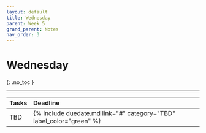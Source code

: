 ```yaml
---
layout: default
title: Wednesday
parent: Week 5
grand_parent: Notes
nav_order: 3
---
```


# Wednesday
{: .no_toc }

---

| Tasks                               | Deadline                                                               |
|:------------------------------------|:-----------------------------------------------------------------------|
| TBD     | {% include duedate.md link="#" category="TBD" label_color="green" %} |
